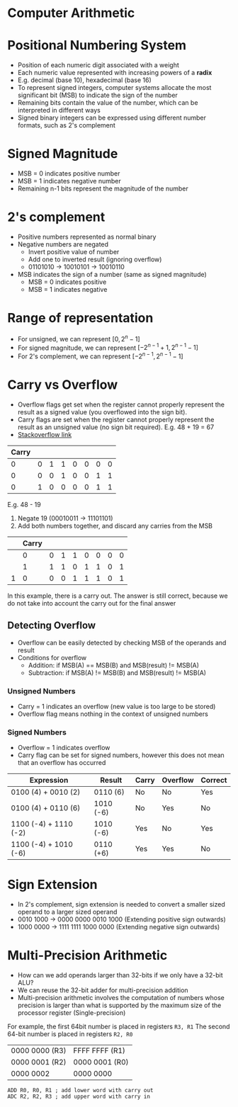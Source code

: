 # Computer Arithmetic

# Positional Numbering System

- Position of each numeric digit associated with a weight
- Each numeric value represented with increasing powers of a **radix**
- E.g. decimal (base 10), hexadecimal (base 16)
- To represent signed integers, computer systems allocate the most significant bit (MSB) to indicate the sign of the number
- Remaining bits contain the value of the number, which can be interpreted in different ways
- Signed binary integers can be expressed using different number formats, such as 2's complement

# Signed Magnitude

- MSB = 0 indicates positive number
- MSB = 1 indicates negative number
- Remaining n-1 bits represent the magnitude of the number

# 2's complement

- Positive numbers represented as normal binary
- Negative numbers are negated
  - Invert positive value of number
  - Add one to inverted result (ignoring overflow)
  - 01101010 -> 10010101 -> 10010110
- MSB indicates the sign of a number (same as signed magnitude)
  - MSB = 0 indicates positive
  - MSB = 1 indicates negative

# Range of representation

- For unsigned, we can represent $[0, 2^n-1]$
- For signed magnitude, we can represent $[-2^{n-1} + 1, 2^{n-1} - 1]$
- For 2's complement, we can represent $[-2^{n-1}, 2^{n-1} - 1]$

# Carry vs Overflow

- Overflow flags get set when the register cannot properly represent the result as a signed value (you overflowed into the sign bit).
- Carry flags are set when the register cannot properly represent the result as an unsigned value (no sign bit required).
  E.g. 48 + 19 = 67
- [Stackoverflow link](https://stackoverflow.com/questions/6265896/arithmetic-overflow-vs-arithmetic-carry)

| Carry |     |     |     |     |     |     |     |
| ----- | --- | --- | --- | --- | --- | --- | --- |
| 0     | 0   | 1   | 1   | 0   | 0   | 0   | 0   |
| 0     | 0   | 0   | 1   | 0   | 0   | 1   | 1   |
| 0     | 1   | 0   | 0   | 0   | 0   | 1   | 1   |

E.g. 48 - 19

1. Negate 19 (00010011 -> 11101101)
2. Add both numbers together, and discard any carries from the MSB

|     | Carry |     |     |     |     |     |     |     |
| --- | ----- | --- | --- | --- | --- | --- | --- | --- |
|     | 0     | 0   | 1   | 1   | 0   | 0   | 0   | 0   |
|     | 1     | 1   | 1   | 0   | 1   | 1   | 0   | 1   |
| 1   | 0     | 0   | 0   | 1   | 1   | 1   | 0   | 1   |

In this example, there is a carry out. The answer is still correct, because we do not take into account the carry out for the final answer

## Detecting Overflow

- Overflow can be easily detected by checking MSB of the operands and result
- Conditions for overflow
  - Addition: if MSB(A) == MSB(B) and MSB(result) != MSB(A)
  - Subtraction: if MSB(A) != MSB(B) and MSB(result) != MSB(A)

### Unsigned Numbers

- Carry = 1 indicates an overflow (new value is too large to be stored)
- Overflow flag means nothing in the context of unsigned numbers

### Signed Numbers

- Overflow = 1 indicates overflow
- Carry flag can be set for signed numbers, however this does not mean that an overflow has occurred

| Expression            | Result    | Carry | Overflow | Correct |
| --------------------- | --------- | ----- | -------- | ------- |
| 0100 (4) + 0010 (2)   | 0110 (6)  | No    | No       | Yes     |
| 0100 (4) + 0110 (6)   | 1010 (-6) | No    | Yes      | No      |
| 1100 (-4) + 1110 (-2) | 1010 (-6) | Yes   | No       | Yes     |
| 1100 (-4) + 1010 (-6) | 0110 (+6) | Yes   | Yes      | No      |

# Sign Extension

- In 2's complement, sign extension is needed to convert a smaller sized operand to a larger sized operand
- 0010 1000 -> 0000 0000 0010 1000 (Extending positive sign outwards)
- 1000 0000 -> 1111 1111 1000 0000 (Extending negative sign outwards)

# Multi-Precision Arithmetic

- How can we add operands larger than 32-bits if we only have a 32-bit ALU?
- We can reuse the 32-bit adder for multi-precision addition
- Multi-precision arithmetic involves the computation of numbers whose precision is larger than what is supported by the maximum size of the processor register (Single-precision)

For example, the first 64bit number is placed in registers `R3, R1`
The second 64-bit number is placed in registers `R2, R0`

|                |                |
| -------------- | -------------- |
| 0000 0000 (R3) | FFFF FFFF (R1) |
| 0000 0001 (R2) | 0000 0001 (R0) |
| 0000 0002      | 0000 0000      |

```assembly
ADD R0, R0, R1 ; add lower word with carry out
ADC R2, R2, R3 ; add upper word with carry in
```
